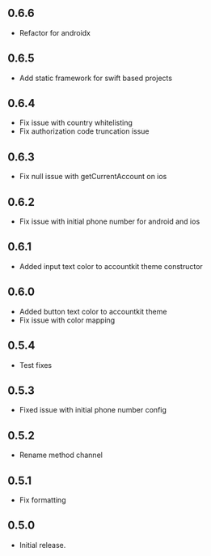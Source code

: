 ## 0.6.6
* Refactor for androidx
## 0.6.5
* Add static framework for swift based projects
## 0.6.4
* Fix issue with country whitelisting
* Fix authorization code truncation issue 
## 0.6.3
* Fix null issue with getCurrentAccount on ios

## 0.6.2
* Fix issue with initial phone number for android and ios

## 0.6.1
* Added input text color to accountkit theme constructor

## 0.6.0
* Added button text color to accountkit theme
* Fix issue with color mapping

## 0.5.4

* Test fixes

## 0.5.3

* Fixed issue with initial phone number config

## 0.5.2

* Rename method channel

## 0.5.1

* Fix formatting

## 0.5.0

* Initial release.